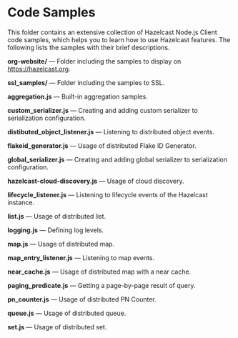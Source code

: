 # Code Samples

This folder contains an extensive collection of Hazelcast Node.js Client code samples, which helps you to learn how to use Hazelcast features. The following lists the samples with their brief descriptions.

**org-website/** — Folder including the samples to display on https://hazelcast.org.

**ssl_samples/** — Folder including the samples to SSL.

**aggregation.js** — Built-in aggregation samples.

**custom_serializer.js** — Creating and adding custom serializer to serialization configuration.

**distibuted_object_listener.js** — Listening to distributed object events.

**flakeid_generator.js** — Usage of distributed Flake ID Generator.

**global_serializer.js** — Creating and adding global serializer to serialization configuration.

**hazelcast-cloud-discovery.js** — Usage of cloud discovery.

**lifecycle_listener.js** — Listening to lifecycle events of the Hazelcast instance.

**list.js** — Usage of distributed list.

**logging.js** — Defining log levels.

**map.js** — Usage of distributed map.

**map_entry_listener.js** — Listening to map events.

**near_cache.js** — Usage of distributed map with a near cache.

**paging_predicate.js** — Getting a page-by-page result of query.

**pn_counter.js** — Usage of distributed PN Counter.

**queue.js** — Usage of distributed queue.

**set.js** — Usage of distributed set.

